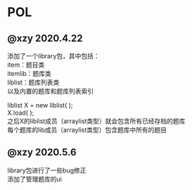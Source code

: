 # POL

## @xzy 2020.4.22
添加了一个library包，其中包括：  
item：题目类  
itemlib：题库类   
liblist：题库列表类  
以及内置的题库和题库列表索引    

liblist X = new liblist( );  
X.load( );  
之后X的liblist成员（arraylist类型）就会包含所有已经存档的题库  
每个题库的lib成员（arraylist类型）包含题库中所有的题目  


## @xzy 2020.5.6
library包进行了一些bug修正  
添加了管理题库的ui    



